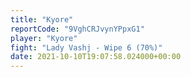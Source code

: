```yaml
---
title: "Kyore"
reportCode: "9VghCRJvynYPpxG1"
player: "Kyore"
fight: "Lady Vashj - Wipe 6 (70%)"
date: 2021-10-10T19:07:58.024000+00:00
---
```

